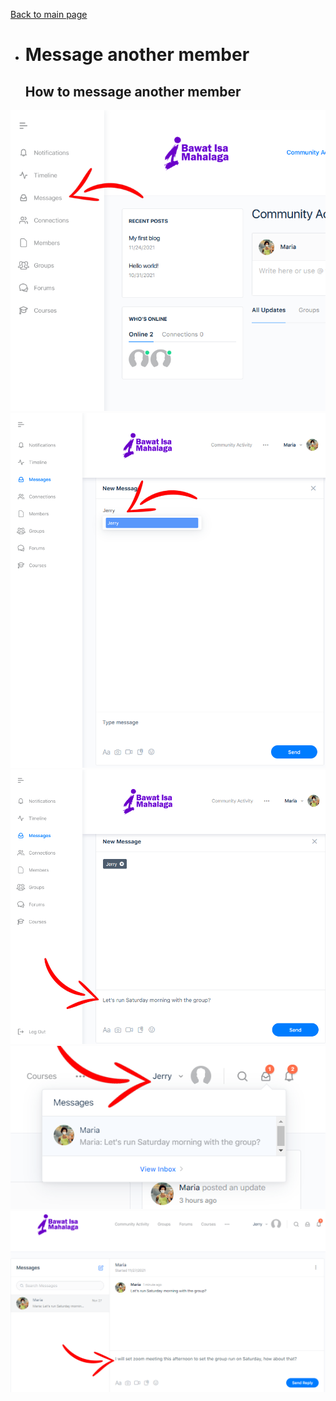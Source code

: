 [Back to main page](https://github.com/samremonte/b1m/blob/main/documentation.md)

- # Message another member

  <h2>How to message another member</h2>

![Image11.1](/img/11.1.PNG)
![Image11.2](/img/11.2.PNG)
![Image11.3](/img/11.3.PNG)
![Image11.4](/img/11.4.PNG)
![Image11.5](/img/11.5.PNG)
